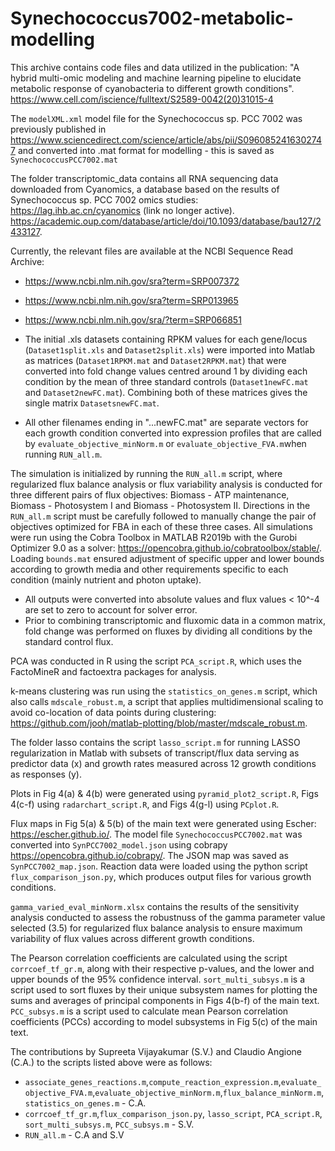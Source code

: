 # Synechococcus7002-metabolic-modelling  
This archive contains code files and data utilized in the publication: "A hybrid multi-omic modeling and machine learning pipeline to elucidate metabolic response of cyanobacteria to different growth conditions". https://www.cell.com/iscience/fulltext/S2589-0042(20)31015-4

The `modelXML.xml` model file for the Synechococcus sp. PCC 7002 was previously published in https://www.sciencedirect.com/science/article/abs/pii/S0960852416302747
and converted into .mat format for modelling - this is saved as `SynechococcusPCC7002.mat`

The folder transcriptomic_data contains all RNA sequencing data downloaded from Cyanomics, a database based on the results of Synechococcus sp. PCC 7002 omics studies:
https://lag.ihb.ac.cn/cyanomics (link no longer active).
https://academic.oup.com/database/article/doi/10.1093/database/bau127/2433127.

Currently, the relevant files are available at the NCBI Sequence Read Archive:
- https://www.ncbi.nlm.nih.gov/sra?term=SRP007372 
- https://www.ncbi.nlm.nih.gov/sra?term=SRP013965 
- https://www.ncbi.nlm.nih.gov/sra/?term=SRP066851

 - The initial .xls datasets containing RPKM values for each gene/locus (`Dataset1split.xls` and `Dataset2split.xls`) were imported into     Matlab as matrices (`Dataset1RPKM.mat` and `Dataset2RPKM.mat`) that were converted into fold change values centred around 1 by dividing each condition by the mean of three standard controls (`Dataset1newFC.mat` and `Dataset2newFC.mat`). Combining both of these matrices gives the single matrix `DatasetsnewFC.mat`.
 - All other filenames ending in "...newFC.mat" are separate vectors for each growth condition converted into expression profiles that are called by `evaluate_objective_minNorm.m` or `evaluate_objective_FVA.m`when running `RUN_all.m`.
 
The simulation is initialized by running the `RUN_all.m` script, where regularized flux balance analysis or flux variability analysis is conducted for three different pairs of flux objectives: Biomass - ATP maintenance, Biomass - Photosystem I and Biomass - Photosystem II. Directions in the `RUN_all.m` script must be carefully followed to manually change the pair of objectives optimized for FBA in each of these three cases.
All simulations were run using the Cobra Toolbox in MATLAB R2019b with the Gurobi Optimizer 9.0 as a solver:
https://opencobra.github.io/cobratoolbox/stable/. Loading `bounds.mat` ensured adjustment of specific upper and lower bounds according to growth media and other requirements specific to each condition (mainly nutrient and photon uptake).

- All outputs were converted into absolute values and flux values < 10^-4 are set to zero to account for solver error.
- Prior to combining transcriptomic and fluxomic data in a common matrix, fold change was performed on fluxes by dividing all conditions by the standard control flux.

PCA was conducted in R using the script `PCA_script.R`, which uses the FactoMineR and factoextra packages for analysis.

k-means clustering was run using the `statistics_on_genes.m` script, which also calls `mdscale_robust.m`, a script that applies multidimensional scaling to avoid co-location of data points during clustering: https://github.com/jooh/matlab-plotting/blob/master/mdscale_robust.m.

The folder lasso contains the script `lasso_script.m` for running LASSO regularization in Matlab with subsets of transcript/flux data serving as predictor data (x) and growth rates measured across 12 growth conditions as responses (y).

Plots in Fig 4(a) & 4(b) were generated using `pyramid_plot2_script.R`, Figs 4(c-f) using `radarchart_script.R`, and Figs 4(g-l) using `PCplot.R`.

Flux maps in Fig 5(a) & 5(b) of the main text were generated using Escher: https://escher.github.io/.
The model file `SynechococcusPCC7002.mat` was converted into `SynPCC7002_model.json` using cobrapy https://opencobra.github.io/cobrapy/.
The JSON map was saved as `SynPCC7002_map.json`.
Reaction data were loaded using the python script `flux_comparison_json.py`, which produces output files for various growth conditions.

`gamma_varied_eval_minNorm.xlsx` contains the results of the sensitivity analysis conducted to assess the robustnuss of the gamma parameter value selected (3.5) for regularized flux balance analysis to ensure maximum variability of flux values across different growth conditions.

The Pearson correlation coefficients are calculated using the script `corrcoef_tf_gr.m`, along with their respective p-values, and the lower and upper bounds of the 95% confidence interval.
`sort_multi_subsys.m` is a script used to sort fluxes by their unique subsystem names for plotting the sums and averages of principal components in Figs 4(b-f) of the main text.
`PCC_subsys.m` is a script used to calculate mean Pearson correlation coefficients (PCCs) according to model subsystems in Fig 5(c) of the main text.

The contributions by Supreeta Vijayakumar (S.V.) and Claudio Angione (C.A.) to the scripts listed above were as follows:
- `associate_genes_reactions.m`,`compute_reaction_expression.m`,`evaluate_objective_FVA.m`,`evaluate_objective_minNorm.m`,`flux_balance_minNorm.m`,`statistics_on_genes.m` - C.A.
- `corrcoef_tf_gr.m`,`flux_comparison_json.py`, `lasso_script`, `PCA_script.R`, `sort_multi_subsys.m`, `PCC_subsys.m` - S.V.
- `RUN_all.m` - C.A and S.V
